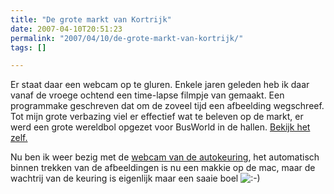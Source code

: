 ```yaml
---
title: "De grote markt van Kortrijk"
date: 2007-04-10T20:51:23
permalink: "2007/04/10/de-grote-markt-van-kortrijk/"
tags: []

---
```

Er staat daar een webcam op te gluren. Enkele jaren geleden heb ik daar vanaf de vroege ochtend een time-lapse filmpje van gemaakt. Een programmake geschreven dat om de zoveel tijd een afbeelding wegschreef. Tot mijn grote verbazing viel er effectief wat te beleven op de markt, er werd een grote wereldbol opgezet voor BusWorld in de hallen. [Bekijk het zelf.](http://www.youtube.com/watch?v=DbjqP6lHCzs "http://www.youtube.com/watch?v=DbjqP6lHCzs")

Nu ben ik weer bezig met de [webcam van de autokeuring](http://www.km.be/webcam/webcam_harelbeke/webcam.jpg "http://www.km.be/webcam/webcam_harelbeke/webcam.jpg"), het automatisch binnen trekken van de afbeeldingen is nu een makkie op de mac, maar de wachtrij van de keuring is eigenlijk maar een saaie boel ![:-)](http://www.donebysimon.be/blog/wp-includes/images/smilies/icon_smile.gif)
